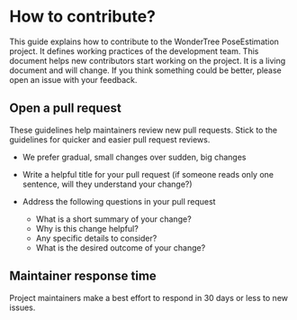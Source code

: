 # How to contribute?
This guide explains how to contribute to the WonderTree PoseEstimation project. It defines working practices of the development team. This document helps new contributors start working on the project. It is a living document and will change. If you think something could be better, please open an issue with your feedback.

## Open a pull request
These guidelines help maintainers review new pull requests. Stick to the guidelines for quicker and easier pull request reviews.

* We prefer gradual, small changes over sudden, big changes
* Write a helpful title for your pull request (if someone reads only one sentence, will they understand your change?)
* Address the following questions in your pull request

   * What is a short summary of your change?
   * Why is this change helpful?
   * Any specific details to consider?
   * What is the desired outcome of your change?

## Maintainer response time
Project maintainers make a best effort to respond in 30 days or less to new issues.
